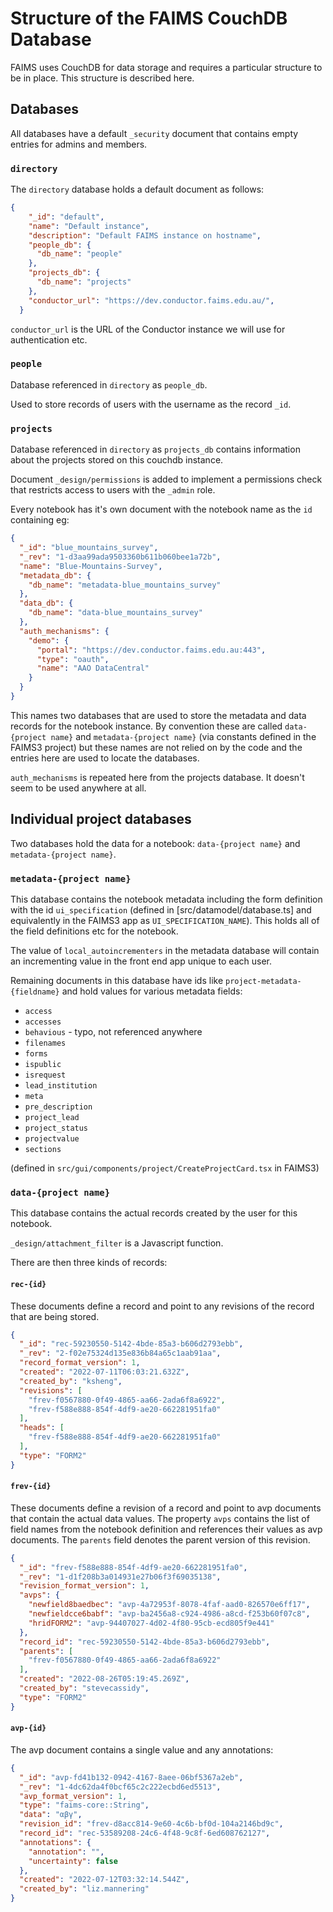 # Structure of the FAIMS CouchDB Database

FAIMS uses CouchDB for data storage and requires a particular structure to be in
place. This structure is described here.

## Databases

All databases have a default `_security` document that contains empty entries
for admins and members.

### `directory`

The `directory` database holds a default document as follows:

```json
{
    "_id": "default",
    "name": "Default instance",
    "description": "Default FAIMS instance on hostname",
    "people_db": {
      "db_name": "people"
    },
    "projects_db": {
      "db_name": "projects"
    },
    "conductor_url": "https://dev.conductor.faims.edu.au/",
  }
  ```

`conductor_url` is the URL of the Conductor instance we will use for authentication etc.

### `people`

Database referenced in `directory` as `people_db`.

Used to store records of users with the username as the record `_id`.  

### `projects`

Database referenced in `directory` as `projects_db` contains information about the
projects stored on this couchdb instance.

Document `_design/permissions` is added to implement a permissions check that
restricts access to users with the `_admin` role.

Every notebook has it's own document with the notebook name as the `id` containing eg:

```json
{
  "_id": "blue_mountains_survey",
  "_rev": "1-d3aa99ada9503360b611b060bee1a72b",
  "name": "Blue-Mountains-Survey",
  "metadata_db": {
    "db_name": "metadata-blue_mountains_survey"
  },
  "data_db": {
    "db_name": "data-blue_mountains_survey"
  },
  "auth_mechanisms": {
    "demo": {
      "portal": "https://dev.conductor.faims.edu.au:443",
      "type": "oauth",
      "name": "AAO DataCentral"
    }
  }
}
```

This names two databases that are used to store the metadata and data records for the
notebook instance.  By convention these are called `data-{project name}` and
`metadata-{project name}` (via constants defined in the FAIMS3 project) but
these names are not relied on by the code and the entries
here are used to locate the databases.

`auth_mechanisms` is repeated here from the projects database.  It doesn't seem to be
used anywhere at all.

## Individual project databases

Two databases hold the data for a notebook: `data-{project name}` and `metadata-{project name}`.  

### `metadata-{project name}`

This database contains the notebook metadata including the form definition with the id `ui_specification` (defined in [src/datamodel/database.ts] and equivalently in the FAIMS3 app as `UI_SPECIFICATION_NAME`).
This holds all of the field definitions etc for the notebook.

The value of `local_autoincrementers` in the metadata database will contain an incrementing value in the front end app unique to each user.  

Remaining documents in this database have ids like `project-metadata-{fieldname}` and hold values for various metadata fields:

* `access`
* `accesses`
* `behavious` - typo, not referenced anywhere
* `filenames`
* `forms`
* `ispublic`
* `isrequest`
* `lead_institution`
* `meta`
* `pre_description`
* `project_lead`
* `project_status`
* `projectvalue`
* `sections`

(defined in `src/gui/components/project/CreateProjectCard.tsx` in FAIMS3)

### `data-{project name}`

This database contains the actual records created by the user for this notebook.

`_design/attachment_filter` is a Javascript function.

There are then three kinds of records:

#### `rec-{id}`

These documents define a record and point to any revisions of the record that are being stored.

```json
{
  "_id": "rec-59230550-5142-4bde-85a3-b606d2793ebb",
  "_rev": "2-f02e75324d135e836b84a65c1aab91aa",
  "record_format_version": 1,
  "created": "2022-07-11T06:03:21.632Z",
  "created_by": "ksheng",
  "revisions": [
    "frev-f0567880-0f49-4865-aa66-2ada6f8a6922",
    "frev-f588e888-854f-4df9-ae20-662281951fa0"
  ],
  "heads": [
    "frev-f588e888-854f-4df9-ae20-662281951fa0"
  ],
  "type": "FORM2"
}
```

#### `frev-{id}`

These documents define a revision of a record and point to avp documents that contain the
actual data values.   The property `avps` contains the list of field names
from the notebook definition and references their values as avp documents.
The `parents` field denotes the parent version of this revision.

```json
{
  "_id": "frev-f588e888-854f-4df9-ae20-662281951fa0",
  "_rev": "1-d1f208b3a014931e27b06f3f69035138",
  "revision_format_version": 1,
  "avps": {
    "newfield8baedbec": "avp-4a72953f-8078-4faf-aad0-826570e6ff17",
    "newfieldcce6babf": "avp-ba2456a8-c924-4986-a8cd-f253b60f07c8",
    "hridFORM2": "avp-94407027-4d02-4f80-95cb-ecd805f9e441"
  },
  "record_id": "rec-59230550-5142-4bde-85a3-b606d2793ebb",
  "parents": [
    "frev-f0567880-0f49-4865-aa66-2ada6f8a6922"
  ],
  "created": "2022-08-26T05:19:45.269Z",
  "created_by": "stevecassidy",
  "type": "FORM2"
}
```

#### `avp-{id}`

The avp document contains a single value and any annotations:

```json
{
  "_id": "avp-fd41b132-0942-4167-8aee-06bf5367a2eb",
  "_rev": "1-4dc62da4f0bcf65c2c222ecbd6ed5513",
  "avp_format_version": 1,
  "type": "faims-core::String",
  "data": "αβγ",
  "revision_id": "frev-d8acc814-9e60-4c6b-bf0d-104a2146bd9c",
  "record_id": "rec-53589208-24c6-4f48-9c8f-6ed608762127",
  "annotations": {
    "annotation": "",
    "uncertainty": false
  },
  "created": "2022-07-12T03:32:14.544Z",
  "created_by": "liz.mannering"
}
```
